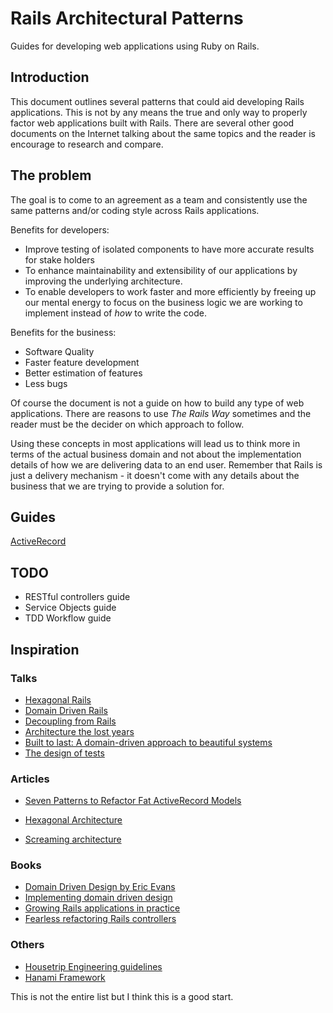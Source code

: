 # Rails Architectural Patterns

Guides for developing web applications using Ruby on Rails.

## Introduction

This document outlines several patterns that could aid developing Rails applications.
This is not by any means the true and only way to properly factor web applications built with Rails.
There are several other good documents on the Internet talking about the same topics and the reader is encourage to research and compare.

## The problem

The goal is to come to an agreement as a team and consistently use the same patterns and/or coding style across Rails applications.

Benefits for developers:

* Improve testing of isolated components to have more accurate results for stake holders
* To enhance maintainability and extensibility of our applications by improving the underlying architecture.
* To enable developers to work faster and more efficiently by freeing up our mental energy to focus on the business logic we are working to implement instead of _how_ to write the code.

Benefits for the business:

* Software Quality
* Faster feature development
* Better estimation of features
* Less bugs

Of course the document is not a guide on how to build any type of web applications.
There are reasons to use _The Rails Way_ sometimes and the reader must be the decider on which approach to follow.

Using these concepts in most applications will lead us to think more in terms of the actual business domain and not about
the implementation details of how we are delivering data to an end user.
Remember that Rails is just a delivery mechanism - it doesn't come with any details about the business that we are trying to provide a solution for.

## Guides

[ActiveRecord](https://github.com/CasperSleep/BedtimeStories/blob/master/active_record.md)

## TODO

* RESTful controllers guide
* Service Objects guide
* TDD Workflow guide

## Inspiration

### Talks

- [Hexagonal Rails](https://www.youtube.com/watch?v=CGN4RFkhH2M)
- [Domain Driven Rails](https://vimeo.com/106759024)
- [Decoupling from Rails](https://www.youtube.com/watch?v=tg5RFeSfBM4)
- [Architecture the lost years](https://www.youtube.com/watch?v=WpkDN78P884)
- [Built to last: A domain-driven approach to beautiful systems](https://www.youtube.com/watch?v=52qChRS4M0Y&t=1840s&list=PL0C95hfAJNs_5KT7u2aGpZhDfwoWGGvEu&index=3)
- [The design of tests](https://www.youtube.com/watch?v=qT5iriwidRg&list=PL0C95hfAJNs_6BXVI2rTYPUtRHd1pveMc&index=2)

### Articles

- [Seven Patterns to Refactor Fat ActiveRecord Models](http://blog.codeclimate.com/blog/2012/10/17/7-ways-to-decompose-fat-activerecord-models/)
- [Hexagonal Architecture](http://alistair.cockburn.us/Hexagonal+architecture)

- [Screaming architecture](https://8thlight.com/blog/uncle-bob/2011/09/30/Screaming-Architecture.html)

### Books

- [Domain Driven Design by Eric Evans](http://www.amazon.com/Domain-Driven-Design-Tackling-Complexity-Software/dp/0321125215)
- [Implementing domain driven design](https://www.amazon.com/Implementing-Domain-Driven-Design-Vaughn-Vernon/dp/0321834577/ref=sr_1_1?ie=UTF8&qid=1498666274&sr=8-1&keywords=implementing+domain+driven+design)
- [Growing Rails applications in practice](https://pragprog.com/book/d-kegrap/growing-rails-applications-in-practice)
- [Fearless refactoring Rails controllers](http://rails-refactoring.com/)

### Others

- [Housetrip Engineering guidelines](https://github.com/HouseTrip/guidelines)
- [Hanami Framework](http://hanamirb.org/)

This is not the entire list but I think this is a good start.
